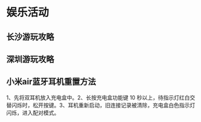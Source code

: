# 娱乐活动

## 长沙游玩攻略

## 深圳游玩攻略



## 小米air蓝牙耳机重置方法
1、先将双耳机放入充电盒中。2、长按充电盒功能键 10 秒以上，待指示灯红白交替闪烁时，松开按键。3、耳机重新启动，旧连接记录被清除，充电盒白色指示灯闪烁，进入配对模式。